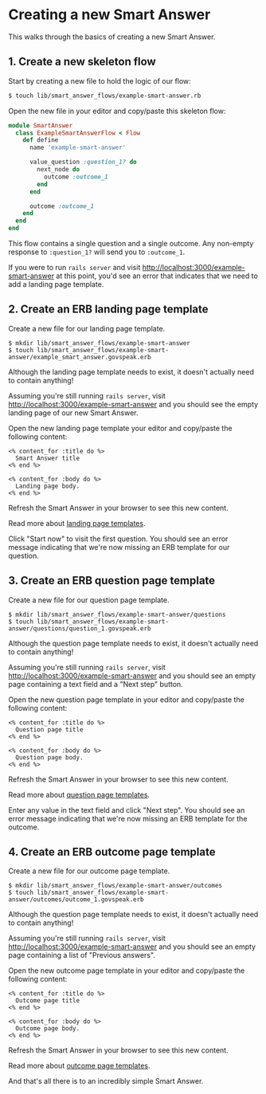 # Creating a new Smart Answer

This walks through the basics of creating a new Smart Answer.

## 1. Create a new skeleton flow

Start by creating a new file to hold the logic of our flow:

```bash
$ touch lib/smart_answer_flows/example-smart-answer.rb
```

Open the new file in your editor and copy/paste this skeleton flow:

```ruby
module SmartAnswer
  class ExampleSmartAnswerFlow < Flow
    def define
      name 'example-smart-answer'

      value_question :question_1? do
        next_node do
          outcome :outcome_1
        end
      end

      outcome :outcome_1
    end
  end
end
```

This flow contains a single question and a single outcome. Any non-empty response to `:question_1?` will send you to `:outcome_1`.

If you were to run `rails server` and visit [http://localhost:3000/example-smart-answer][example-smart-answer] at this point, you'd see an error that indicates that we need to add a landing page template.

## 2. Create an ERB landing page template

Create a new file for our landing page template.

```
$ mkdir lib/smart_answer_flows/example-smart-answer
$ touch lib/smart_answer_flows/example-smart-answer/example_smart_answer.govspeak.erb
```

Although the landing page template needs to exist, it doesn't actually need to contain anything!

Assuming you're still running `rails server`, visit [http://localhost:3000/example-smart-answer][example-smart-answer] and you should see the empty landing page of our new Smart Answer.

Open the new landing page template your editor and copy/paste the following content:

```erb
<% content_for :title do %>
  Smart Answer title
<% end %>

<% content_for :body do %>
  Landing page body.
<% end %>
```

Refresh the Smart Answer in your browser to see this new content.

Read more about [landing page templates](landing-page-template.md).

Click "Start now" to visit the first question. You should see an error message indicating that we're now missing an ERB template for our question.

## 3. Create an ERB question page template

Create a new file for our question page template.

```
$ mkdir lib/smart_answer_flows/example-smart-answer/questions
$ touch lib/smart_answer_flows/example-smart-answer/questions/question_1.govspeak.erb
```

Although the question page template needs to exist, it doesn't actually need to contain anything!

Assuming you're still running `rails server`, visit [http://localhost:3000/example-smart-answer][example-smart-answer] and you should see an empty page containing a text field and a "Next step" button.

Open the new question page template in your editor and copy/paste the following content:

```erb
<% content_for :title do %>
  Question page title
<% end %>

<% content_for :body do %>
  Question page body.
<% end %>
```

Refresh the Smart Answer in your browser to see this new content.

Read more about [question page templates](question-templates.md).

Enter any value in the text field and click "Next step". You should see an error message indicating that we're now missing an ERB template for the outcome.

## 4. Create an ERB outcome page template

Create a new file for our outcome page template.

```
$ mkdir lib/smart_answer_flows/example-smart-answer/outcomes
$ touch lib/smart_answer_flows/example-smart-answer/outcomes/outcome_1.govspeak.erb
```

Although the question page template needs to exist, it doesn't actually need to contain anything!

Assuming you're still running `rails server`, visit [http://localhost:3000/example-smart-answer][example-smart-answer] and you should see an empty page containing a list of "Previous answers".

Open the new outcome page template in your editor and copy/paste the following content:

```erb
<% content_for :title do %>
  Outcome page title
<% end %>

<% content_for :body do %>
  Outcome page body.
<% end %>
```

Refresh the Smart Answer in your browser to see this new content.

Read more about [outcome page templates](outcome-templates.md).

And that's all there is to an incredibly simple Smart Answer.

[example-smart-answer]: http://localhost:3000/example-smart-answer
